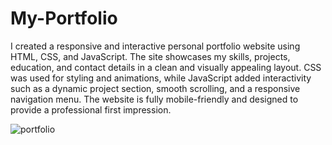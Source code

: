 # My-Portfolio
I created a responsive and interactive personal portfolio website using HTML, CSS, and JavaScript. The site showcases my skills, projects, education, and contact details in a clean and visually appealing layout. CSS was used for styling and animations, while JavaScript added interactivity such as a dynamic project section, smooth scrolling, and a responsive navigation menu. The website is fully mobile-friendly and designed to provide a professional first impression.

![portfolio](https://github.com/user-attachments/assets/e593304f-e851-4ad1-93c8-9042022a073b)

